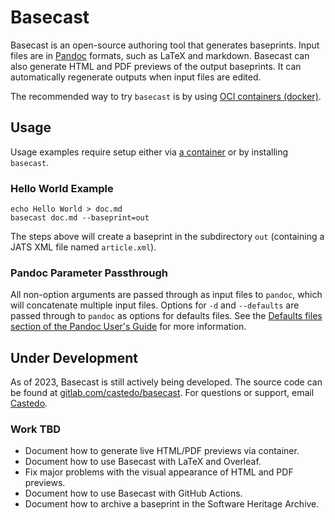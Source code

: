 # Basecast

Basecast is an open-source authoring tool that generates baseprints.
Input files are in [Pandoc](https://pandoc.org) formats, such as LaTeX and markdown.
Basecast can also generate HTML and PDF previews of the output baseprints.
It can automatically regenerate outputs when input files are edited.

The recommended way to try `basecast` is by using [OCI containers (docker)](containers).

## Usage

Usage examples require setup either via [a container](containers) or by installing `basecast`.

### Hello World Example

```
echo Hello World > doc.md
basecast doc.md --baseprint=out
```

The steps above will create a baseprint in the subdirectory `out` (containing a JATS XML
 file named `article.xml`).

### Pandoc Parameter Passthrough

All non-option arguments are passed through as input files to `pandoc`, which will
 concatenate multiple input files.
Options for `-d` and `--defaults` are passed through to `pandoc` as options for defaults
 files.
See the [Defaults files section of the Pandoc User's
 Guide](https://pandoc.org/MANUAL.html#defaults-files) for more information.


## Under Development

As of 2023, Basecast is still actively being developed.
The source code can be found at
 [gitlab.com/castedo/basecast](https://gitlab.com/castedo/basecast).
For questions or support, email [Castedo](mailto:castedo@castedo.com).

### Work TBD

* Document how to generate live HTML/PDF previews via container.
* Document how to use Basecast with LaTeX and Overleaf.
* Fix major problems with the visual appearance of HTML and PDF previews.
* Document how to use Basecast with GitHub Actions.
* Document how to archive a baseprint in the Software Heritage Archive.
